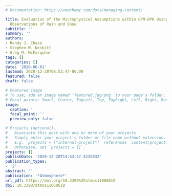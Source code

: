 ```yaml
---
# Documentation: https://wowchemy.com/docs/managing-content/

title: Evaluation of the Microphysical Assumptions within GPM-DPR Using Ground-Based
  Observations of Rain and Snow
subtitle: ''
summary: ''
authors:
- Randy J. Chase
- Stephen W. Nesbitt
- Greg M. McFarquhar
tags: []
categories: []
date: '2020-06-01'
lastmod: 2020-12-20T08:53:47-06:00
featured: false
draft: false

# Featured image
# To use, add an image named `featured.jpg/png` to your page's folder.
# Focal points: Smart, Center, TopLeft, Top, TopRight, Left, Right, BottomLeft, Bottom, BottomRight.
image:
  caption: ''
  focal_point: ''
  preview_only: false

# Projects (optional).
#   Associate this post with one or more of your projects.
#   Simply enter your project's folder or file name without extension.
#   E.g. `projects = ["internal-project"]` references `content/project/deep-learning/index.md`.
#   Otherwise, set `projects = []`.
projects: []
publishDate: '2020-12-20T14:53:47.523503Z'
publication_types:
- '2'
abstract: ''
publication: '*Atmosphere*'
url_pdf: https://doi.org/10.3390%2Fatmos11060619
doi: 10.3390/atmos11060619
---
```

